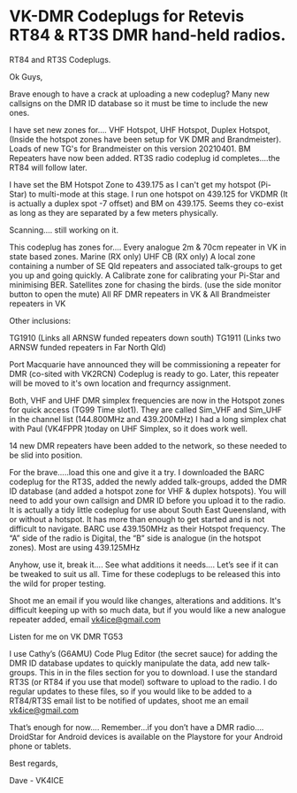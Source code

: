 # VK-DMR Codeplugs for Retevis RT84 & RT3S DMR hand-held radios.
RT84 and RT3S Codeplugs.

Ok Guys,

Brave enough to have a crack at uploading a new codeplug?
Many new callsigns on the DMR ID database so it must be time to
include the new ones. 

I have set new zones for....
VHF Hotspot,
UHF Hotspot,
Duplex Hotspot,
(Inside the hotspot zones have been setup for VK DMR and
Brandmeister). Loads of new TG's for Brandmeister on this version 20210401. BM Repeaters have now been added.
RT3S radio codeplug id completes....the RT84 will follow later.

I have set the BM Hotspot Zone to 439.175 as I can't get my hotspot (Pi-Star) to multi-mode at this stage. I run one hotspot on 439.125 for VKDMR (It is actually a duplex spot -7 offset) and BM on 439.175. Seems they co-exist as long as they are separated by a few meters physically.

Scanning.... still working on it.

This codeplug has zones for....
Every analogue 2m & 70cm repeater in VK in state based zones.
Marine (RX only)
UHF CB (RX only)
A local zone containing a number of SE Qld repeaters and associated
talk-groups to get you up and going quickly.
A Calibrate zone for calibrating your Pi-Star and minimising BER.
Satellites zone for chasing the birds. (use the side monitor button
to open the mute)
All RF DMR repeaters in VK & All Brandmeister repeaters in VK

Other inclusions:

TG1910 (Links all ARNSW funded repeaters down south)
TG1911 (Links two ARNSW funded repeaters in Far North Qld)

Port Macquarie have announced they will be commissioning a repeater
for DMR (co-sited with VK2RCN) Codeplug is ready to go. Later, this repeater will be moved to it's own location and frequrncy assignment.

Both, VHF and UHF DMR simplex frequencies are now in the Hotspot zones
for quick access (TG99 Time slot1). They are called Sim_VHF and
Sim_UHF  in the channel list (144.800MHz and 439.200MHz) I had a
long simplex chat with Paul (VK4FPPR )today on UHF Simplex, so it
does work well.

14 new DMR repeaters have been added to the network, so these needed
to be slid into position.

For the brave.....load this one and give it a try.
I downloaded the  BARC codeplug for the RT3S, added the newly added
talk-groups, added the DMR ID database (and added a hotspot zone for
VHF & duplex hotspots). You will need to add your own callsign and
DMR ID before you upload it to the radio.
It is actually a tidy little codeplug for use about South East
Queensland, with or without a hotspot. It has more than enough to
get started and is not difficult to navigate. BARC use 439.150MHz as
their Hotspot frequency. The “A” side of the radio is Digital, the
“B” side is analogue (in the hotspot zones). Most are using 439.125MHz

Anyhow, use it, break it.... See what additions it needs....
Let’s see if it can be tweaked to suit us all. Time for these
codeplugs to be released this into the wild for proper testing.

Shoot me an email if you would like changes, alterations and
additions. It's difficult keeping up with so much data, but if you would
like a new analogue repeater added, email vk4ice@gmail.com

Listen for me on VK DMR TG53

I use Cathy’s (G6AMU) Code Plug Editor (the secret sauce) for adding
the DMR ID database updates to quickly manipulate the data, add new
talk-groups. This in in the files section for you to download. I use the
standard RT3S (or RT84 if you use that model) software to upload to the radio.
I do regular updates to these files, so if you would like to be added to a RT84/RT3S
email list to be notified of updates, shoot me an email vk4ice@gmail.com

That’s enough for now....
Remember...if you don’t have a DMR radio.... DroidStar for Android
devices is available on the Playstore for your Android phone or tablets.

Best regards,

Dave - VK4ICE

